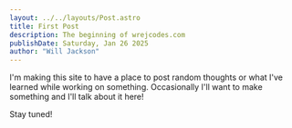 ```yaml
---
layout: ../../layouts/Post.astro
title: First Post
description: The beginning of wrejcodes.com
publishDate: Saturday, Jan 26 2025
author: "Will Jackson"
---
```


I'm making this site to have a place to post random thoughts or what I've learned while working on something. Occasionally I'll want to make something and I'll talk about it here!

Stay tuned!
